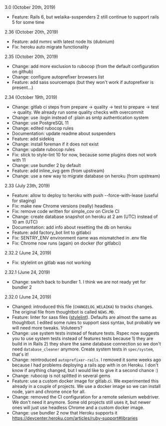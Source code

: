 3.0 (October 20th, 2019)
* Feature: Rails 6, but welaika-suspenders 2 still continue to support rails 5 for some time

2.36 (October 20th, 2019)
* Feature: add nvmrc with latest node lts (dubnium)
* Fix: heroku auto migrate functionality

2.35 (October 20th, 2019)
* Change: add more exclusion to rubocop (from the default configuration on github)
* Change: configure autoprefixer browsers list
* Feature: add sass sourcemaps (but they won't work if autoprefixer is present...)

2.34 (October 19th, 2019)
* Change: gitlab ci steps from prepare -> quality -> test to prepare -> test -> quality. We already run some quality checks with overcommit
* Change: use :login instead of :plain as smtp authentication system
* Change: use PostgreSQL 11
* Change: edited rubocop rules
* Documentation: update readme about suspenders
* Feature: add sidekiq
* Change: install foreman if it does not exist
* Change: update rubocop rules
* Fix: stick to style-lint 10 for now, because some plugins does not work with 11
* Change: use bundler 2 by default
* Feature: add inline_svg gem (from upstream)
* Change: use a new way to migrate database on heroku (from upstream)


2.33 (July 23th, 2019)
* Feature: allow to deploy to heroku with push --force-with-lease (useful for staging)
* Fix: make new Chrome versions (really) headless
* Fix: remove code written for simple_cov on Circle CI
* Change: create database snapshot on heroku at 2 am (UTC) instead of 10 am (UTC)
* Documentation: add info about resetting the db on heroku
* Feature: add factory_bot lint to gitlabci
* Fix: SENTRY_ENV environment name was mismatched in .env file
* Fix: Chrome now runs (again) on docker (for gitlabci)

2.32.2 (June 24, 2019)
* Fix: stylelint on gitlab was not working

2.32.1 (June 24, 2019)
* Change: switch back to bundler 1. I think we are not ready yet for bundler 2

2.32.0 (June 24, 2019)
* Changed: introduced this file (`CHANGELOG_WELAIKA`) to tracks changes. The original file from thoughtbot is called `NEWS.MD`.
* Feature: linter for sass files ([stylelint](https://stylelint.io/)). Defaults are almost the same as thoughtbot. I edited some rules to support sass syntax, but probably we will need more tweaks. Voluteers?
* Change: use system tests instead of feature tests. Rspec now suggests you to use system tests instead of features tests because 1) they are build in in Rails 2) they share the same database connection so we don't need `database_cleaner` anymore. Create system tests in `spec/system`, that's it!
* Change: reintroduced `autoprefixer-rails`. I removed it some weeks ago because I had problems deploying a rails app with in on Heroku. I don't know if anything changed, but I would like to give it a second chance :)
* Change: rubocop is not splitted in several gems
* Feature: use a custom docker image for gitlab.ci. We experimented this already in a couple of projects. We use a docker image so we can install node, yarn and chrome once for all.
* Change: removed the CI configuration for a remote selenium webdriver. We don't need it anymore. Some old projects still uses it, but newer ones will just use headless Chrome and a custom docker image.
* Change: use bundler 2 now that Heroku supports it https://devcenter.heroku.com/articles/ruby-support#libraries
